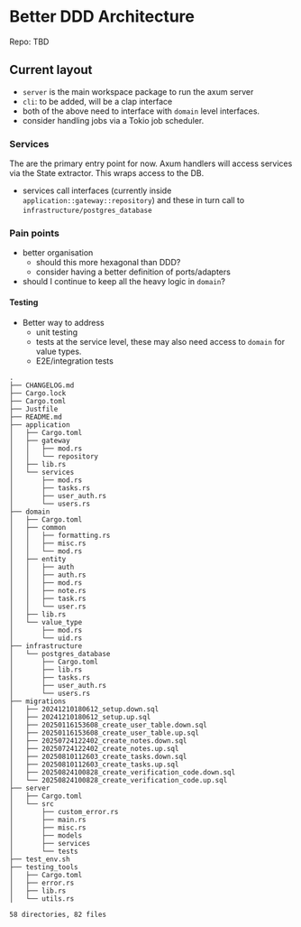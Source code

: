 # Better DDD Architecture

Repo: TBD

## Current layout

- `server` is the main workspace package to run the axum server
- `cli`: to be added, will be a clap interface
- both of the above need to interface with `domain` level interfaces.
- consider handling jobs via a Tokio job scheduler.

### Services

The are the primary entry point for now. Axum handlers will access services via the State extractor. This wraps access to the DB.

- services call interfaces (currently inside `application::gateway::repository`) and these in turn call to `infrastructure/postgres_database`

### Pain points

- better organisation
  - should this more hexagonal than DDD?
  - consider having a better definition of ports/adapters
- should I continue to keep all the heavy logic in `domain`?

#### Testing

- Better way to address
  - unit testing
  - tests at the service level, these may also need access to `domain` for value types.
  - E2E/integration tests

```shell
.
├── CHANGELOG.md
├── Cargo.lock
├── Cargo.toml
├── Justfile
├── README.md
├── application
│   ├── Cargo.toml
│   ├── gateway
│   │   ├── mod.rs
│   │   └── repository
│   ├── lib.rs
│   └── services
│       ├── mod.rs
│       ├── tasks.rs
│       ├── user_auth.rs
│       └── users.rs
├── domain
│   ├── Cargo.toml
│   ├── common
│   │   ├── formatting.rs
│   │   ├── misc.rs
│   │   └── mod.rs
│   ├── entity
│   │   ├── auth
│   │   ├── auth.rs
│   │   ├── mod.rs
│   │   ├── note.rs
│   │   ├── task.rs
│   │   └── user.rs
│   ├── lib.rs
│   └── value_type
│       ├── mod.rs
│       └── uid.rs
├── infrastructure
│   └── postgres_database
│       ├── Cargo.toml
│       ├── lib.rs
│       ├── tasks.rs
│       ├── user_auth.rs
│       └── users.rs
├── migrations
│   ├── 20241210180612_setup.down.sql
│   ├── 20241210180612_setup.up.sql
│   ├── 20250116153608_create_user_table.down.sql
│   ├── 20250116153608_create_user_table.up.sql
│   ├── 20250724122402_create_notes.down.sql
│   ├── 20250724122402_create_notes.up.sql
│   ├── 20250810112603_create_tasks.down.sql
│   ├── 20250810112603_create_tasks.up.sql
│   ├── 20250824100828_create_verification_code.down.sql
│   └── 20250824100828_create_verification_code.up.sql
├── server
│   ├── Cargo.toml
│   └── src
│       ├── custom_error.rs
│       ├── main.rs
│       ├── misc.rs
│       ├── models
│       ├── services
│       └── tests
├── test_env.sh
├── testing_tools
│   ├── Cargo.toml
│   ├── error.rs
│   ├── lib.rs
│   └── utils.rs

58 directories, 82 files

```
